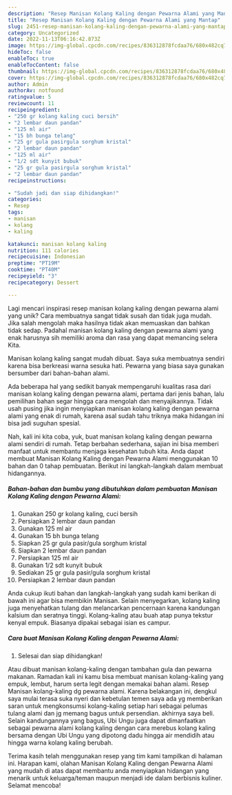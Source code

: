 ```yaml
---
description: "Resep Manisan Kolang Kaling dengan Pewarna Alami yang Mantap"
title: "Resep Manisan Kolang Kaling dengan Pewarna Alami yang Mantap"
slug: 2451-resep-manisan-kolang-kaling-dengan-pewarna-alami-yang-mantap
category: Uncategorized
date: 2022-11-13T06:16:42.873Z
image: https://img-global.cpcdn.com/recipes/836312878fcdaa76/680x482cq70/manisan-kolang-kaling-dengan-pewarna-alami-foto-resep-utama.jpg
hideToc: false
enableToc: true
enableTocContent: false
thumbnail: https://img-global.cpcdn.com/recipes/836312878fcdaa76/680x482cq70/manisan-kolang-kaling-dengan-pewarna-alami-foto-resep-utama.jpg
cover: https://img-global.cpcdn.com/recipes/836312878fcdaa76/680x482cq70/manisan-kolang-kaling-dengan-pewarna-alami-foto-resep-utama.jpg
author: Admin
authorAv: notfound
ratingvalue: 5
reviewcount: 11
recipeingredient:
- "250 gr kolang kaling cuci bersih"
- "2 lembar daun pandan"
- "125 ml air"
- "15 bh bunga telang"
- "25 gr gula pasirgula sorghum kristal"
- "2 lembar daun pandan"
- "125 ml air"
- "1/2 sdt kunyit bubuk"
- "25 gr gula pasirgula sorghum kristal"
- "2 lembar daun pandan"
recipeinstructions:

- "Sudah jadi dan siap dihidangkan!"
categories:
- Resep
tags:
- manisan
- kolang
- kaling

katakunci: manisan kolang kaling 
nutrition: 111 calories
recipecuisine: Indonesian
preptime: "PT19M"
cooktime: "PT40M"
recipeyield: "3"
recipecategory: Dessert

---
```





Lagi mencari inspirasi resep manisan kolang kaling dengan pewarna alami yang unik? Cara membuatnya sangat tidak susah dan tidak juga mudah. Jika salah mengolah maka hasilnya tidak akan memuaskan dan bahkan tidak sedap. Padahal manisan kolang kaling dengan pewarna alami yang enak harusnya sih memiliki aroma dan rasa yang dapat memancing selera Kita.





Manisan kolang kaling sangat mudah dibuat. Saya suka membuatnya sendiri karena bisa berkreasi warna sesuka hati. Pewarna yang biasa saya gunakan bersumber dari bahan-bahan alami.

Ada beberapa hal yang sedikit banyak mempengaruhi kualitas rasa dari manisan kolang kaling dengan pewarna alami, pertama dari jenis bahan, lalu pemilihan bahan segar hingga cara mengolah dan menyajikannya. Tidak usah pusing jika ingin menyiapkan manisan kolang kaling dengan pewarna alami yang enak di rumah, karena asal sudah tahu triknya maka hidangan ini bisa jadi suguhan spesial.






Nah, kali ini kita coba, yuk, buat manisan kolang kaling dengan pewarna alami sendiri di rumah. Tetap berbahan sederhana, sajian ini bisa memberi manfaat untuk membantu menjaga kesehatan tubuh kita. Anda dapat membuat Manisan Kolang Kaling dengan Pewarna Alami menggunakan 10 bahan dan 0 tahap pembuatan. Berikut ini langkah-langkah dalam membuat hidangannya.

<!--inarticleads1-->

##### Bahan-bahan dan bumbu yang dibutuhkan dalam pembuatan Manisan Kolang Kaling dengan Pewarna Alami:

1. Gunakan 250 gr kolang kaling, cuci bersih
1. Persiapkan 2 lembar daun pandan
1. Gunakan 125 ml air
1. Gunakan 15 bh bunga telang
1. Siapkan 25 gr gula pasir/gula sorghum kristal
1. Siapkan 2 lembar daun pandan
1. Persiapkan 125 ml air
1. Gunakan 1/2 sdt kunyit bubuk
1. Sediakan 25 gr gula pasir/gula sorghum kristal
1. Persiapkan 2 lembar daun pandan


Anda cukup ikuti bahan dan langkah-langkah yang sudah kami berikan di bawah ini agar bisa membikin Manisan. Selain menyegarkan, kolang kaling juga menyehatkan tulang dan melancarkan pencernaan karena kandungan kalsium dan seratnya tinggi. Kolang-kaling atau buah atap punya tekstur kenyal empuk. Biasanya dipakai sebagai isian es campur. 

<!--inarticleads2-->

##### Cara buat Manisan Kolang Kaling dengan Pewarna Alami:


1. Selesai dan siap dihidangkan!

Atau dibuat manisan kolang-kaling dengan tambahan gula dan pewarna makanan. Ramadan kali ini kamu bisa membuat manisan kolang-kaling yang empuk, lembut, harum serta legit dengan memakai bahan alami. Resep Manisan kolang-kaling dg pewarna alami. Karena belakangan ini, dengkul saya mulai terasa suka nyeri dan kebetulan temen saya ada yg memberikan saran untuk mengkonsumsi kolang-kaling setiap hari sebagai pelumas tulang alami dan jg memang bagus untuk persendian. akhirnya saya beli. Selain kandungannya yang bagus, Ubi Ungu juga dapat dimanfaatkan sebagai pewarna alami kolang kaling dengan cara merebus kolang kaling bersama dengan Ubi Ungu yang dipotong dadu hingga air mendidih atau hingga warna kolang kaling berubah. 

Terima kasih telah menggunakan resep yang tim kami tampilkan di halaman ini. Harapan kami, olahan Manisan Kolang Kaling dengan Pewarna Alami yang mudah di atas dapat membantu anda menyiapkan hidangan yang menarik untuk keluarga/teman maupun menjadi ide dalam berbisnis kuliner. Selamat mencoba!
